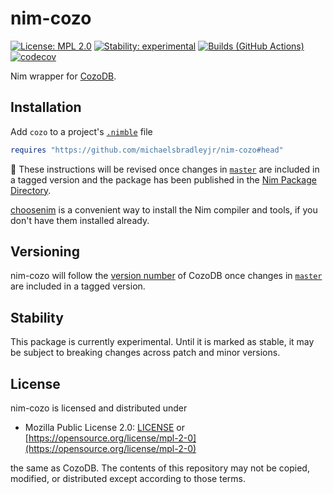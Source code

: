 # nim-cozo

[![License: MPL 2.0](https://img.shields.io/badge/License-MPL%202.0-blue.svg)](https://opensource.org/license/mpl-2-0)
[![Stability: experimental](https://img.shields.io/badge/Stability-experimental-orange.svg)](#stability)
[![Builds (GitHub Actions)](https://github.com/michaelsbradleyjr/nim-cozo/workflows/Builds/badge.svg?branch=master)](https://github.com/michaelsbradleyjr/nim-cozo/actions?query=workflow%3ABuilds+branch%3Amaster)
[![codecov](https://codecov.io/github/michaelsbradleyjr/nim-cozo/branch/master/graph/badge.svg?token=7IYLT93PM3)](https://codecov.io/github/michaelsbradleyjr/nim-cozo)

Nim wrapper for [CozoDB](https://github.com/cozodb/cozo#readme).

## Installation

<!-- Add [`cozo`](https://nimble.directory/pkg/cozo) to a project's [`.nimble`](https://github.com/nim-lang/nimble#readme) file -->

Add `cozo` to a project's [`.nimble`](https://github.com/nim-lang/nimble#readme) file

```nim
requires "https://github.com/michaelsbradleyjr/nim-cozo#head"
```

:construction: These instructions will be revised once changes in [`master`](https://github.com/michaelsbradleyjr/nim-cozo/tree/master) are included in a tagged version and the package has been published in the [Nim Package Directory](https://nimble.directory/).

[choosenim](https://github.com/dom96/choosenim#readme) is a convenient way to install the Nim compiler and tools, if you don't have them installed already.

## Versioning

nim-cozo will follow the [version number](https://github.com/cozodb/cozo/releases) of CozoDB once changes in [`master`](https://github.com/michaelsbradleyjr/nim-cozo/tree/master) are included in a tagged version.

## Stability

This package is currently experimental. Until it is marked as stable, it may be subject to breaking changes across patch and minor versions.

## License

nim-cozo is licensed and distributed under

* Mozilla Public License 2.0: [LICENSE](LICENSE) or [https://opensource.org/license/mpl-2-0](https://opensource.org/license/mpl-2-0)

the same as CozoDB. The contents of this repository may not be copied, modified, or distributed except according to those terms.
